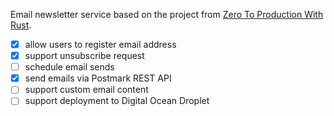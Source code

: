 Email newsletter service based on the project from [Zero To Production With Rust](https://www.zero2prod.com/).
- [x] allow users to register email address
- [x] support unsubscribe request
- [ ] schedule email sends
- [x] send emails via Postmark REST API
- [ ] support custom email content
- [ ] support deployment to Digital Ocean Droplet

